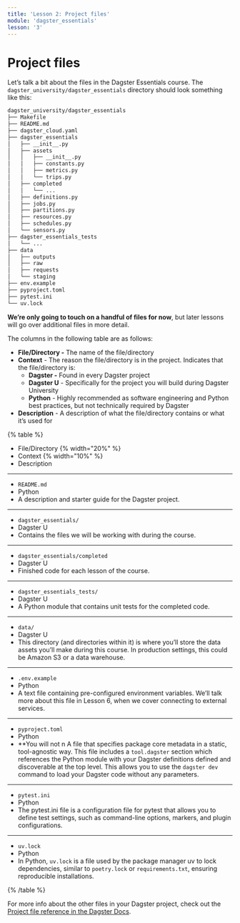 ```yaml
---
title: 'Lesson 2: Project files'
module: 'dagster_essentials'
lesson: '3'
---
```


# Project files

Let’s talk a bit about the files in the Dagster Essentials course. The `dagster_university/dagster_essentials` directory should look something like this:

```bash
dagster_university/dagster_essentials
├── Makefile
├── README.md
├── dagster_cloud.yaml
├── dagster_essentials
│   ├── __init__.py
│   ├── assets
│   │   ├── __init__.py
│   │   ├── constants.py
│   │   ├── metrics.py
│   │   └── trips.py
│   ├── completed
│   │   └── ...
│   ├── definitions.py
│   ├── jobs.py
│   ├── partitions.py
│   ├── resources.py
│   ├── schedules.py
│   └── sensors.py
├── dagster_essentials_tests
│   └── ...
├── data
│   ├── outputs
│   ├── raw
│   ├── requests
│   └── staging
├── env.example
├── pyproject.toml
├── pytest.ini
└── uv.lock
```

**We’re only going to touch on a handful of files for now**, but later lessons will go over additional files in more detail.

The columns in the following table are as follows:

- **File/Directory -** The name of the file/directory
- **Context** - The reason the file/directory is in the project. Indicates that the file/directory is:
  - **Dagster -** Found in every Dagster project
  - **Dagster U** - Specifically for the project you will build during Dagster University
  - **Python** - Highly recommended as software engineering and Python best practices, but not technically required by Dagster
- **Description** - A description of what the file/directory contains or what it’s used for

{% table %}

- File/Directory {% width="20%" %}
- Context {% width="10%" %}
- Description

---

- `README.md`
- Python
- A description and starter guide for the Dagster project.

---

- `dagster_essentials/`
- Dagster U
- Contains the files we will be working with during the course.

---

- `dagster_essentials/completed`
- Dagster U
- Finished code for each lesson of the course.

---

- `dagster_essentials_tests/`
- Dagster U
- A Python module that contains unit tests for the completed code.

---

- `data/`
- Dagster U
- This directory (and directories within it) is where you’ll store the data assets you’ll make during this course. In production settings, this could be Amazon S3 or a data warehouse.

---

- `.env.example`
- Python
- A text file containing pre-configured environment variables. We’ll talk more about this file in Lesson 6, when we cover connecting to external services.

---

- `pyproject.toml`
- Python
- **You will not n A file that specifies package core metadata in a static, tool-agnostic way. This file includes a `tool.dagster` section which references the Python module with your Dagster definitions defined and discoverable at the top level. This allows you to use the `dagster dev` command to load your Dagster code without any parameters.

---

- `pytest.ini`
- Python
- The pytest.ini file is a configuration file for pytest that allows you to define test settings, such as command-line options, markers, and plugin configurations.

---

- `uv.lock`
- Python
- In Python, `uv.lock` is a file used by the package manager uv to lock dependencies, similar to `poetry.lock` or `requirements.txt`, ensuring reproducible installations.

{% /table %}

For more info about the other files in your Dagster project, check out the [Project file reference in the Dagster Docs](https://docs.dagster.io/guides/understanding-dagster-project-files).
